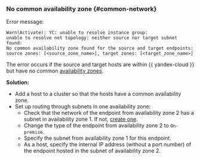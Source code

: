 ### No common availability zone {#common-network}

Error message:

```text
Warn(Activate): YC: unable to resolve instance group:
unable to resolve net topology: neither source nor target subnet found:
No common availability zone found for the source and target endpoints:
source zones: [<source_zone_name>], target zones: [<target_zone_name>]
```

The error occurs if the source and target hosts are within {{ yandex-cloud }} but have no common [availability zones](../../../../overview/concepts/geo-scope.md).

**Solution:**

* Add a host to a cluster so that the hosts have a common availability zone.
* Set up routing through subnets in one availability zone:
   * Check that the network of the endpoint from availability zone 2 has a subnet in availability zone 1. If not, [create one](../../../../vpc/operations/subnet-create.md).
   * Change the type of the endpoint from availability zone 2 to `On-premise`.
   * Specify the subnet from availability zone 1 for this endpoint.
   * As a host, specify the internal IP address (without a port number) of the endpoint hosted in the subnet of availability zone 2.
